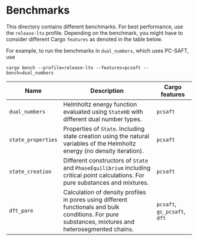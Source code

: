# Benchmarks

This directory contains different benchmarks.
For best performance, use the `release-lto` profile.
Depending on the benchmark, you might have to consider different Cargo `features` as denoted in the table below.

For example, to run the benchmarks in `dual_numbers`, which uses PC-SAFT, use

```
cargo bench --profile=release-lto --features=pcsaft --bench=dual_numbers
``` 

|Name|Description|Cargo features|
|--|--|--|
|`dual_numbers`|Helmholtz energy function evaluated using `StateHD` with different dual number types.|`pcsaft`|
|`state_properties`|Properties of `State`. Including state creation using the natural variables of the Helmholtz energy (no density iteration).|`pcsaft`|
|`state_creation`|Different constructors of `State` and `PhaseEquilibrium` including critical point calculations. For pure substances and mixtures.|`pcsaft`|
|`dft_pore`|Calculation of density profiles in pores using different functionals and bulk conditions. For pure substances, mixtures and heterosegmented chains.|`pcsaft`, `gc_pcsaft`, `dft`|